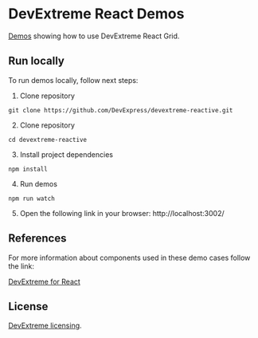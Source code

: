 # DevExtreme React Demos

[Demos](https://github.com/DevExpress/devextreme-reactive/react/grid/demos/) showing how to use DevExtreme React Grid.

## Run locally

To run demos locally, follow next steps:

1. Clone repository

  `git clone https://github.com/DevExpress/devextreme-reactive.git`

2. Clone repository

  `cd devextreme-reactive`

3. Install project dependencies

  `npm install`

4. Run demos

  `npm run watch`

5. Open the following link in your browser: http://localhost:3002/

## References

For more information about components used in these demo cases follow the link:

[DevExtreme for React](../../README.md#devextreme-for-react)

## License

[DevExtreme licensing](https://js.devexpress.com/licensing/).